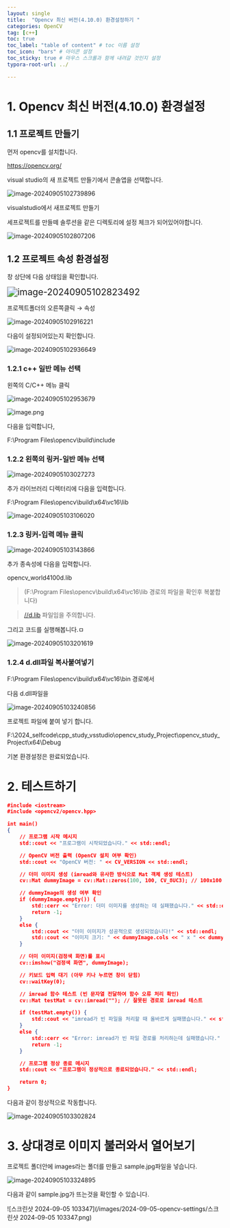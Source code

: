 ```yaml
---
layout: single
title:  "Opencv 최신 버전(4.10.0) 환경설정하기 "
categories: OpenCV
tag: [c++]
toc: true
toc_label: "table of content" # toc 이름 설정
toc_icon: "bars" # 아이콘 설정
toc_sticky: true # 마우스 스크롤과 함께 내려갈 것인지 설정
typora-root-url: ../

---
```






# 1. Opencv 최신 버전(4.10.0) 환경설정 

## 1.1 프로젝트 만들기

먼저 opencv를 설치합니다.

https://opencv.org/





visual studio의 새 프로젝트 만들기에서 콘솔앱을 선택합니다.

![image-20240905102739896](/images/2024-09-05-opencv-settings/image-20240905102739896.png)





visualstudio에서 새프로젝트 만들기

세프로젝트를 만들떼 솔루션을 같은 디렉토리에 설정 체크가 되어있어야합니다.

![image-20240905102807206](/images/2024-09-05-opencv-settings/image-20240905102807206.png)





## 1.2 프로젝트 속성 환경설정

창 상단에 다음 상태임을 확인합니다.

<img src="/images/2024-09-05-opencv-settings/image-20240905102823492.png" alt="image-20240905102823492" style="zoom:150%;" />

프로젝트폴더의 오른쪽클릭 → 속성

![image-20240905102916221](/images/2024-09-05-opencv-settings/image-20240905102916221.png)

다음이 설정되어있는지 확인합니다.

![image-20240905102936649](/images/2024-09-05-opencv-settings/image-20240905102936649.png)

### 1.2.1 c++ 일반 메뉴 선택

왼쪽의 C/C++ 메뉴 클릭

![image-20240905102953679](/images/2024-09-05-opencv-settings/image-20240905102953679.png)

![image.png](https://prod-files-secure.s3.us-west-2.amazonaws.com/28371a76-45b8-4a6b-b260-a8589b339055/d47a92b1-557f-4aec-9b5f-988d0f82d9e1/image.png)

다음을 입력합니다,

F:\Program Files\opencv\build\include



### 1.2.2 왼쪽의 링커-일반 메뉴 선택

![image-20240905103027273](/images/2024-09-05-opencv-settings/image-20240905103027273.png)

추가 라이브러리 디렉터리에 다음을 입력합니다.

F:\Program Files\opencv\build\x64\vc16\lib

![image-20240905103106020](/images/2024-09-05-opencv-settings/image-20240905103106020.png)





### 1.2.3 링커-입력 메뉴 클릭

![image-20240905103143866](/images/2024-09-05-opencv-settings/image-20240905103143866.png)

추가 종속성에 다음을 입력합니다.

opencv_world4100d.lib

> (F:\Program Files\opencv\build\x64\vc16\lib 경로의 파일을 확인후 복붙합니다)

> [//d.lib](http://d.lib) 파일임을 주의합니다.

그리고 코드를 실행해봅니다.ㅁ

![image-20240905103201619](/images/2024-09-05-opencv-settings/image-20240905103201619.png)





### 1.2.4  d.dll파일 복사붙여넣기

F:\Program Files\opencv\build\x64\vc16\bin 경로에서

다음  d.dll파일을

![image-20240905103240856](/images/2024-09-05-opencv-settings/image-20240905103240856.png)

프로젝트 파일에 붙여 넣기 합니다.

F:\2024_selfcode\cpp_study_vsstudio\opencv_study_Project\opencv_study_Project\x64\Debug

기본 환경설정은 완료되었습니다.





# 2. 테스트하기

```json
#include <iostream>
#include <opencv2/opencv.hpp>

int main()
{
    // 프로그램 시작 메시지
    std::cout << "프로그램이 시작되었습니다." << std::endl;

    // OpenCV 버전 출력 (OpenCV 설치 여부 확인)
    std::cout << "OpenCV 버전: " << CV_VERSION << std::endl;

    // 더미 이미지 생성 (imread와 유사한 방식으로 Mat 객체 생성 테스트)
    cv::Mat dummyImage = cv::Mat::zeros(100, 100, CV_8UC3); // 100x100 크기의 검정색 이미지

    // dummyImage의 생성 여부 확인
    if (dummyImage.empty()) {
        std::cerr << "Error: 더미 이미지를 생성하는 데 실패했습니다." << std::endl;
        return -1;
    }
    else {
        std::cout << "더미 이미지가 성공적으로 생성되었습니다!" << std::endl;
        std::cout << "이미지 크기: " << dummyImage.cols << " x " << dummyImage.rows << std::endl;
    }

    // 더미 이미지(검정색 화면)를 표시
    cv::imshow("검정색 화면", dummyImage);

    // 키보드 입력 대기 (아무 키나 누르면 창이 닫힘)
    cv::waitKey(0);

    // imread 함수 테스트 (빈 문자열 전달하여 함수 오류 처리 확인)
    cv::Mat testMat = cv::imread(""); // 잘못된 경로로 imread 테스트

    if (testMat.empty()) {
        std::cout << "imread가 빈 파일을 처리할 때 올바르게 실패했습니다." << std::endl;
    }
    else {
        std::cerr << "Error: imread가 빈 파일 경로를 처리하는데 실패했습니다." << std::endl;
        return -1;
    }

    // 프로그램 정상 종료 메시지
    std::cout << "프로그램이 정상적으로 종료되었습니다." << std::endl;

    return 0;
}
```

다음과 같이 정상적으로 작동합니다.

![image-20240905103302824](/images/2024-09-05-opencv-settings/image-20240905103302824.png)



# 3. 상대경로 이미지 불러와서 열어보기

프로젝트 폴더안에 images라는 폴더를 만들고 sample.jpg파일을 넣습니다.

![image-20240905103324895](/images/2024-09-05-opencv-settings/image-20240905103324895.png)



다음과 같이 sample.jpg가 뜨는것을 확인할 수 있습니다.

![스크린샷 2024-09-05 103347](/images/2024-09-05-opencv-settings/스크린샷 2024-09-05 103347.png)

